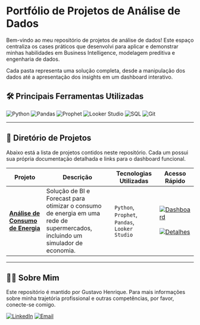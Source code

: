 # Portfólio de Projetos de Análise de Dados

Bem-vindo ao meu repositório de projetos de análise de dados! Este espaço centraliza os cases práticos que desenvolvi para aplicar e demonstrar minhas habilidades em Business Intelligence, modelagem preditiva e engenharia de dados.

Cada pasta representa uma solução completa, desde a manipulação dos dados até a apresentação dos insights em um dashboard interativo.

## 🛠️ Principais Ferramentas Utilizadas
![Python](https://img.shields.io/badge/Python-3776AB?style=for-the-badge&logo=python&logoColor=white)
![Pandas](https://img.shields.io/badge/Pandas-150458?style=for-the-badge&logo=pandas&logoColor=white)
![Prophet](https://img.shields.io/badge/Prophet-007afe?style=for-the-badge&logo=facebook&logoColor=white)
![Looker Studio](https://img.shields.io/badge/Looker%20Studio-4285F4?style=for-the-badge&logo=google-data-studio&logoColor=white)
![SQL](https://img.shields.io/badge/SQL-4479A1?style=for-the-badge&logo=postgresql&logoColor=white)
![Git](https://img.shields.io/badge/Git-F05032?style=for-the-badge&logo=git&logoColor=white)

---

## 📂 Diretório de Projetos

Abaixo está a lista de projetos contidos neste repositório. Cada um possui sua própria documentação detalhada e links para o dashboard funcional.

| Projeto | Descrição | Tecnologias Utilizadas | Acesso Rápido |
|---|---|---|---|
| **[Análise de Consumo de Energia](./Rede%20Marco%20-%20Portifólio/)** | Solução de BI e Forecast para otimizar o consumo de energia em uma rede de supermercados, incluindo um simulador de economia. | `Python`, `Prophet`, `Pandas`, `Looker Studio` | [![Dashboard](https://img.shields.io/badge/Ver%20Dashboard-4285F4?style=for-the-badge&logo=google-data-studio&logoColor=white)]([LINK_PÚBLICO_DO_SEU_DASHBOARD]) <br><br> [![Detalhes](https://img.shields.io/badge/Ver%20Detalhes-181717?style=for-the-badge&logo=github&logoColor=white)](./Rede%20Marco%20-%20Portifólio/README.md) |

---

## 👨‍💻 Sobre Mim

Este repositório é mantido por Gustavo Henrique. Para mais informações sobre minha trajetória profissional e outras competências, por favor, conecte-se comigo.

[![LinkedIn](https://img.shields.io/badge/LinkedIn-0A66C2?style=for-the-badge&logo=linkedin&logoColor=white)](https://www.linkedin.com/in/gustavohbarros/)
[![Email](https://img.shields.io/badge/Email-D14836?style=for-the-badge&logo=gmail&logoColor=white)](mailto:gustavo.hbarros.sp@gmail.com)